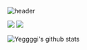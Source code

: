 
![header](https://capsule-render.vercel.app/api?type=wave&color=auto&height=300&section=header&text=YeJiGitHub%20&fontSize=90)


<img src="https://img.shields.io/badge/flutter-02569B?style=for-the-badge&logo=flutter&logoColor=white"> <img src="https://img.shields.io/badge/C-A8B9CC?style=for-the-badge&logo=C&logoColor=white">



![Yeggggi's github stats](https://github-readme-stats.vercel.app/api?username=Yeggggi&show_icons=true&hide_border=true)
